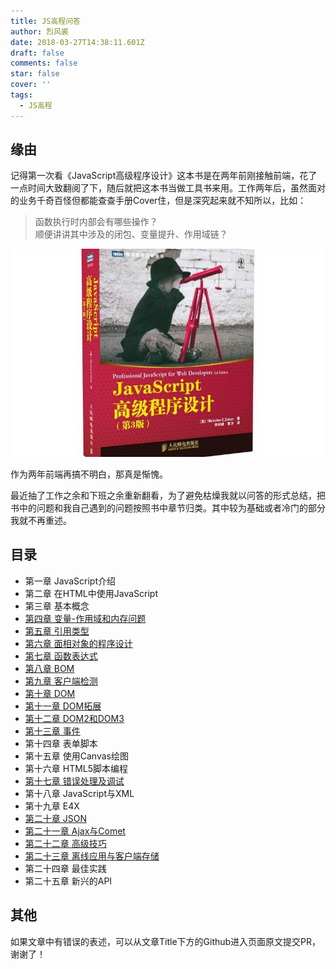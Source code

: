 ```yaml
---
title: JS高程问答
author: 烈风裘
date: 2018-03-27T14:38:11.601Z
draft: false
comments: false
star: false
cover: ''
tags: 
  - JS高程
---
```


## 缘由

记得第一次看《JavaScript高级程序设计》这本书是在两年前刚接触前端，花了一点时间大致翻阅了下，随后就把这本书当做工具书来用。工作两年后，虽然面对的业务千奇百怪但都能查查手册Cover住，但是深究起来就不知所以，比如：

> 函数执行时内部会有哪些操作？  
> 顺便讲讲其中涉及的闭包、变量提升、作用域链？

![JS高程](book.jpg)

作为两年前端再搞不明白，那真是惭愧。

最近抽了工作之余和下班之余重新翻看，为了避免枯燥我就以问答的形式总结，把书中的问题和我自己遇到的问题按照书中章节归类。其中较为基础或者冷门的部分我就不再重述。

## 目录

- 第一章 JavaScript介绍
- 第二章 在HTML中使用JavaScript
- 第三章 基本概念
- [第四章 变量-作用域和内存问题](/di-si-zhang-bian-liang/)
- [第五章 引用类型](/di-wu-zhang-yin-yong-lei-xing/)
- [第六章 面相对象的程序设计](/di-liu-lu-zhang-mian-xiang-dui-xiang/)
- [第七章 函数表达式](/di-qi-zhang-han-shu-shuo-biao-da-shi/)
- [第八章 BOM](/di-ba-zhang-BOM/)
- [第九章 客户端检测](/di-jiu-zhang-ke-hu-duan-jian-ce/)
- [第十章 DOM](/di-shi-zhang-DOM/)
- [第十一章 DOM拓展](/di-shi-yi-zhang-DOM-tuo-ta-zhi-zhan/)
- [第十二章 DOM2和DOM3](/di-shi-er-zhang-DOM2-he-huo-hu-DOM3/)
- [第十三章 事件](/di-shi-san-zhang-shi-jian/)
- 第十四章 表单脚本
- 第十五章 使用Canvas绘图
- 第十六章 HTML5脚本编程
- [第十七章 错误处理及调试](/di-shi-qi-zhang-cuo/)
- 第十八章 JavaScript与XML
- 第十九章 E4X
- [第二十章 JSON](/di-20-zhang-json/)
- [第二十一章 Ajax与Comet](/di-er-shi-yi-zhang/)
- [第二十二章 高级技巧](/di-er-shi-er-zhang/)
- [第二十三章 离线应用与客户端存储](/di-er-shi-san-zhang/)
- 第二十四章 最佳实践
- 第二十五章 新兴的API


## 其他

如果文章中有错误的表述，可以从文章Title下方的Github进入页面原文提交PR，谢谢了！


